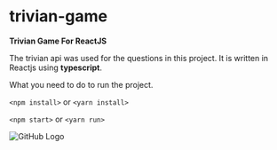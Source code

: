 # trivian-game
**Trivian Game For ReactJS**

The trivian api was used for the questions in this project. 
It is written in Reactjs using **typescript**.

What you need to do to run the project.

`<npm install>` or `<yarn install>`

`<npm start>` or `<yarn run>`

![GitHub Logo](/)
